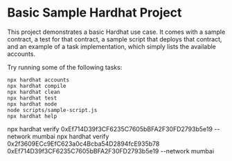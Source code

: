 # Basic Sample Hardhat Project

This project demonstrates a basic Hardhat use case. It comes with a sample contract, a test for that contract, a sample script that deploys that contract, and an example of a task implementation, which simply lists the available accounts.

Try running some of the following tasks:

```shell
npx hardhat accounts
npx hardhat compile
npx hardhat clean
npx hardhat test
npx hardhat node
node scripts/sample-script.js
npx hardhat help
```

npx hardhat verify 0xEf714D39f3CF6235C7605bBFA2F30FD2793b5e19 --network mumbai
npx hardhat verify 0x2f3609ECc9EfC623a0c4Bcba54D2894fcE935b78 0xEf714D39f3CF6235C7605bBFA2F30FD2793b5e19 --network mumbai
